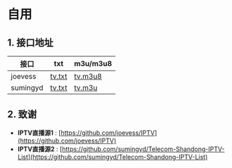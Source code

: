 # 自用

## 1. 接口地址

| 接口       | txt                      | m3u/m3u8                       |
| ---------- | ------------------------ | ------------------------------ |
| joevess    | [tv.txt](./joevess/tv.txt)  | [tv.m3u8](./joevess/tv.m3u8)      |
| sumingyd   | [tv.txt](./sumingyd/tv.txt) | [tv.m3u](./sumingyd/tv.m3u) |

## 2. 致谢

- **IPTV直播源1** : [https://github.com/joevess/IPTV](https://github.com/joevess/IPTV)
- **IPTV直播源2** : [https://github.com/sumingyd/Telecom-Shandong-IPTV-List](https://github.com/sumingyd/Telecom-Shandong-IPTV-List)
